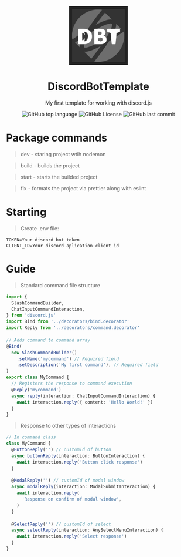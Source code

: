 <div align="center"> 
  <img alt="Icon" src="./repo/dbt.svg" width="160" />

  <h1>DiscordBotTemplate</h1>
  <p>My first template for working with discord.js</p>

  <img alt="GitHub top language" src="https://img.shields.io/github/languages/top/EtherCD/DiscordBotTemplate?style=flat-square">
  <img alt="GitHub License" src="https://img.shields.io/github/license/EtherCD/DiscordBotTemplate?style=flat-square&color=white">
  <img alt="GitHub last commit" src="https://img.shields.io/github/last-commit/EtherCD/DiscordBotTemplate?display_timestamp=author&style=flat-square&color=black">

</div>

# Package commands

> dev - staring project wtih nodemon

> build - builds the project

> start - starts the builded project

> fix - formats the project via prettier along with eslint

# Starting

> Create .env file:

```env
TOKEN=Your discord bot token
CLIENT_ID=Your discord aplication client id
```

# Guide

> Standard command file structure

```ts
import {
  SlashCommandBuilder,
  ChatInputCommandInteraction,
} from 'discord.js'
import Bind from '../decorators/bind.decorator'
import Reply from '../decorators/command.decorator'

// Adds command to command array
@Bind(
  new SlashCommandBuilder()
    .setName('mycommand') // Required field
    .setDescription('My first command'), // Required field
)
export class MyCommand {
  // Registers the response to command execution
  @Reply('mycommand')
  async reply(interaction: ChatInputCommandInteraction) {
    await interaction.reply({ content: 'Hello World!' })
  }
}
```

> Response to other types of interactions

```ts
// In command class
class MyCommand {
  @ButtonReply('') // customId of button
  async buttonReply(interaction: ButtonInteraction) {
    await interaction.reply('Button click response')
  }

  @ModalReply('') // customId of modal window
  async modalReply(interaction: ModalSubmitInteraction) {
    await interaction.reply(
      'Response on confirm of modal window',
    )
  }

  @SelectReply('') // customId of select
  async selectReply(interaction: AnySelectMenuInteraction) {
    await interaction.reply('Select response')
  }
}
```
